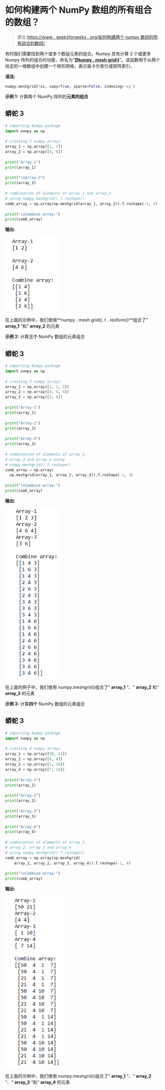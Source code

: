 # 如何构建两个 NumPy 数组的所有组合的数组？

> 原文:[https://www . geeksforgeeks . org/如何构建两个 numpy 数组的所有组合的数组/](https://www.geeksforgeeks.org/how-to-build-an-array-of-all-combinations-of-two-numpy-arrays/)

有时我们需要找到两个或多个数组元素的组合。Numpy 具有计算 2 个或更多 Numpy 阵列的组合的功能，命名为“[**【Numpy . mesh grid()**](https://www.geeksforgeeks.org/numpy-meshgrid-function/)”。该函数用于从两个给定的一维数组中创建一个矩形网格，表示笛卡尔索引或矩阵索引。

**语法:**

```py
numpy.meshgrid(*xi, copy=True, sparse=False, indexing='xy')

```

**示例 1:** 计算两个 NumPy 阵列的**元素的组合**

## 蟒蛇 3

```py
# importing Numpy package
import numpy as np

# creating 2 numpy arrays
array_1 = np.array([1, 2])
array_2 = np.array([4, 6])

print("Array-1")
print(array_1)

print("\nArray-2")
print(array_2)

# combination of elements of array_1 and array_2
# using numpy.meshgrid().T.reshape()
comb_array = np.array(np.meshgrid(array_1, array_2)).T.reshape(-1, 2)

print("\nCombine array:")
print(comb_array)
```

**输出:**

![](img/85b25946a3ab9fc64419334ec6581446.png)

在上面的示例中，我们使用**numpy . mesh grid(). t . resform()**组合了“ **array_1** ”和“ **array_2** 的元素

**示例 2:** 计算**三个** NumPy 数组的元素组合

## 蟒蛇 3

```py
# importing Numpy package
import numpy as np

# creating 3 numpy arrays
array_1 = np.array([1, 2, 3])
array_2 = np.array([4, 6, 4])
array_3 = np.array([3, 6])

print("Array-1")
print(array_1)

print("Array-2")
print(array_2)

print("Array-3")
print(array_3)

# combination of elements of array_1,
# array_2 and array_3 using 
# numpy.meshgrid().T.reshape()
comb_array = np.array(
  np.meshgrid(array_1, array_2, array_3)).T.reshape(-1, 3)

print("\nCombine array:")
print(comb_array)
```

**输出:**

![](img/a725afbe2072ba05aaecc90610d25460.png)

在上面的例子中，我们使用 numpy.meshgrid()组合了“ **array_1** ”、“ **array_2** 和“ **array_3** 的元素

**示例 3:** 计算**四个** NumPy 数组的元素组合

## 蟒蛇 3

```py
# importing Numpy package
import numpy as np

# creating 4 numpy arrays
array_1 = np.array([50, 21])
array_2 = np.array([4, 4])
array_3 = np.array([1, 10])
array_4 = np.array([7, 14])

print("Array-1")
print(array_1)

print("Array-2")
print(array_2)

print("Array-3")
print(array_3)

print("Array-4")
print(array_4)

# combination of elements of array_1, 
# array_2, array_3 and array_4
# using numpy.meshgrid().T.reshape()
comb_array = np.array(np.meshgrid(
    array_1, array_2, array_3, array_4)).T.reshape(-1, 4)

print("\nCombine array:")
print(comb_array)
```

**输出:**

![](img/6c3f95fb4bd82c813424c9fca4f107bc.png)

在上面的示例中，我们使用 numpy.meshgrid()组合了“ **array_1** ”、“ **array_2** ”、“ **array_3** ”和“ **array_4** 的元素